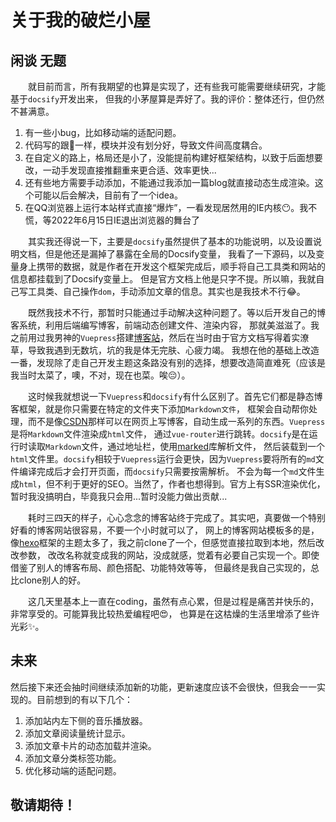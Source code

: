 # 关于我的破烂小屋
## 闲谈 无题
&emsp;&emsp;就目前而言，所有我期望的也算是实现了，还有些我可能需要继续研究，才能基于`docsify`开发出来， 
但我的小茅屋算是弄好了。我的评价：整体还行，但仍然不甚满意。

1. 有一些小bug，比如移动端的适配问题。
2. 代码写的跟💩一样，模块并没有划分好，导致文件间高度耦合。
3. 在自定义的路上，格局还是小了，没能提前构建好框架结构，以致于后面想要改，一动手发现直接推翻重来更合适、效率更快...
4. 还有些地方需要手动添加，不能通过我添加一篇blog就直接动态生成渲染。这个可能以后会解决，目前有了一个idea。
5. 在QQ浏览器上运行本站样式直接“爆炸”，一看发现居然用的IE内核😶。我不慌，等2022年6月15日IE退出浏览器的舞台了

&emsp;&emsp;其实我还得说一下，主要是`docsify`虽然提供了基本的功能说明，以及设置说明文档，但是他还是漏掉了暴露在全局的Docsify变量，
我看了一下源码，以及变量身上携带的数据，就是作者在开发这个框架完成后，顺手将自己工具类和网站的信息都挂载到了Docsify变量上。
但是官方文档上他是只字不提。所以嘛，我就自己写工具类、自己操作`dom`，手动添加文章的信息。其实也是我技术不行:joy:。

&emsp;&emsp;既然我技术不行，那暂时只能通过手动解决这种问题了。等以后开发自己的博客系统，利用后端编写博客，前端动态创建文件、渲染内容，
那就美滋滋了。我之前用过我男神的`Vuepress`搭建[博客站](http://www.hylblog.wiki/)，然后在当时由于官方文档写得着实潦草，导致我遇到无数坑，坑的我是体无完肤、心疲力竭。
我想在他的基础上改造一番，发现除了走自己开发主题这条路没有别的选择，想要改造简直难死（应该是我当时太菜了，噢，不对，现在也菜。唉😔）。

&emsp;&emsp;这时候我就想说一下`Vuepress`和`docsify`有什么区别了。首先它们都是静态博客框架，就是你只需要在特定的文件夹下添加`Markdown文件`，
框架会自动帮你处理，而不是像[CSDN](https://blog.csdn.net/weixin_42390185?type=blog)那样可以在网页上写博客，自动生成一系列的东西。`Vuepress`是将`Markdown`文件渲染成`html`文件，
通过`vue-router`进行跳转。`docsify`是在运行时读取`Markdown`文件，通过地址栏，使用[marked](https://github.com/markedjs/marked)库解析文件，
然后装载到一个`html`文件里。`docsify`相较于`Vuepress`运行会更快，因为`Vuepress`要将所有的`md`文件编译完成后才会打开页面，而`docsify`只需要按需解析。
不会为每一个`md`文件生成`html`，但不利于更好的SEO。当然了，作者也想得到。官方上有SSR渲染优化，暂时我没搞明白，毕竟我只会用...暂时没能力做出贡献...

&emsp;&emsp;耗时三四天的样子，心心念念的博客站终于完成了。其实吧，真要做一个特别好看的博客网站很容易，不要一个小时就可以了，
网上的博客网站模板多的是，像[hexo](https://hexo.io/zh-cn/)框架的主题太多了，我之前clone了一个，但感觉直接拉取到本地，然后改改参数，
改改名称就变成我的网站，没成就感，觉着有必要自己实现一个。即使借鉴了别人的博客布局、颜色搭配、功能特效等等，
但最终是我自己实现的，总比clone别人的好。

&emsp;&emsp;这几天里基本上一直在coding，虽然有点心累，但是过程是痛苦并快乐的，非常享受的。可能算我比较热爱编程吧😍，
也算是在这枯燥的生活里增添了些许光彩:sparkles:。

## 未来
然后接下来还会抽时间继续添加新的功能，更新速度应该不会很快，但我会一一实现的。目前想到的有以下几个：
1. 添加站内左下侧的音乐播放器。
2. 添加文章阅读量统计显示。
3. 添加文章卡片的动态加载并渲染。
4. 添加文章分类标签功能。
5. 优化移动端的适配问题。

## 敬请期待！